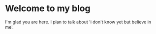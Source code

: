 # Welcome to my blog

I'm glad you are here. I plan to talk about 'i don't know yet but believe in me'.
